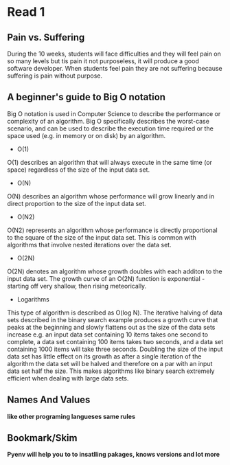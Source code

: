 # Read 1

## Pain vs. Suffering

During the 10 weeks, students will face difficulties and they will feel pain on so many levels but tis pain it not purposeless, it will produce a good software developer. When students feel pain they are not suffering because suffering is pain without purpose.

## A beginner's guide to Big O notation

Big O notation is used in Computer Science to describe the performance or complexity of an algorithm. Big O specifically describes the worst-case scenario, and can be used to describe the execution time required or the space used (e.g. in memory or on disk) by an algorithm.

-	O(1)

O(1) describes an algorithm that will always execute in the same time (or space) regardless of the size of the input data set.



-	O(N)

O(N) describes an algorithm whose performance will grow linearly and in direct proportion to the size of the input data set.

-	O(N2)



O(N2) represents an algorithm whose performance is directly proportional to the square of the size of the input data set. This is common with algorithms that involve nested iterations over the data set.



-	O(2N)

O(2N) denotes an algorithm whose growth doubles with each additon to the input data set. The growth curve of an O(2N) function is exponential - starting off very shallow, then rising meteorically.

-	Logarithms



This type of algorithm is described as O(log N). The iterative halving of data sets described in the binary search example produces a growth curve that peaks at the beginning and slowly flattens out as the size of the data sets increase e.g. an input data set containing 10 items takes one second to complete, a data set containing 100 items takes two seconds, and a data set containing 1000 items will take three seconds. Doubling the size of the input data set has little effect on its growth as after a single iteration of the algorithm the data set will be halved and therefore on a par with an input data set half the size. This makes algorithms like binary search extremely efficient when dealing with large data sets.


## Names And Values 

**like other programing langueses same rules**


## Bookmark/Skim

**Pyenv will help you to to insatlling pakages, knows versions and lot more**